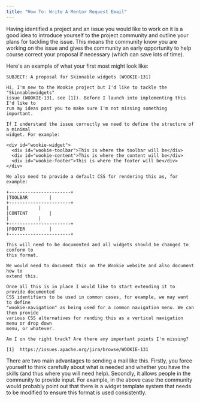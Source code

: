 ```yaml
---
title: "How To: Write A Mentor Request Email"
---
```


Having identified a project and an issue you would like to work on it is a
good idea to introduce yourself to the project community and outline your
plans for tackling the issue. This means the community know you are working
on the issue and gives the community an early opportunity to help course
correct your proposal if necessary (which can save lots of time). 

Here's an example of what your first most might look like:

```text  
SUBJECT: A proposal for Skinnable widgets (WOOKIE-131)

Hi, I'm new to the Wookie project but I'd like to tackle the "Skinnablewidgets" 
issue (WOOKIE-131, see [1]). Before I launch into implementing this I'd like to 
run my ideas past you to make sure I'm not missing something important.

If I understand the issue correctly we need to define the structure of a minimal 
widget. For example:

<div id="wookie-widget">
  <div id="wookie-toolbar">This is where the toolbar will be</div>
  <div id="wookie-content">This is where the content will be</div>
  <div id="wookie-footer">This is where the footer will be</div>
</div>

We also need to provide a default CSS for rendering this as, for example:

+-----------------------+
|TOOLBAR		|
+-----------------------+
|			|
|CONTENT		|
|			|
+-----------------------+
|FOOTER 		|
+-----------------------+

This will need to be documented and all widgets should be changed to conform to 
this format.

We would need to document this on the Wookie website and also document how to 
extend this.

Once all this is in place I would like to start extending it to provide documented 
CSS identifiers to be used in common cases, for example, we may want to define 
"wookie-navigation" as being used for a common navigation menu. We can then provide 
various CSS alternatives for rending this as a vertical navigation menu or drop down 
menu, or whatever.

Am I on the right track? Are there any important points I'm missing?

[1]  https://issues.apache.org/jira/browse/WOOKIE-131
```

There are two main advantages to sending a mail like this. Firstly, you
force yourself to think carefully about what is needed and whether you
have the skills (and thus where you will need help). Secondly, it allows
people in the community to provide input. For example, in the above case
the community would probably point out that there is a widget template
system that needs to be modified to ensure this format is used
consistently.
